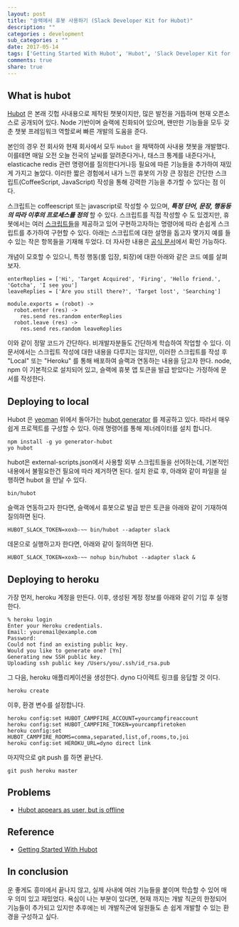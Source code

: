 ```yaml
---
layout: post
title: "슬랙에서 휴봇 사용하기 (Slack Developer Kit for Hubot)"
description: ""
categories : development
sub_categories : ""
date: 2017-05-14
tags: ['Getting Started With Hubot', 'Hubot', 'Slack Developer Kit for Hubot']
comments: true
share: true
---
```


## What is hubot

[Hubot](https://hubot.github.com/) 은 본래 깃헙 사내용으로 제작된 챗봇이지만, 많은 발전을 거듭하며 현재 오픈소스로 공개되어 있다.
Node 기반이며 슬랙에 친화되어 있으며, 왠만한 기능들을 모두 갖춘 챗봇 프레임워크 역할로써 빠른 개발의 도움을 준다.

본인의 경우 전 회사와 현재 회사에서 모두 `Hubot` 을 채택하여 사내용 챗봇을 개발했다.
이를테면 매일 오전 오늘 전국의 날씨를 알려준다거나, 태스크 통계를 내준다거나, elasticache redis 관련 명령어를 질의한다거나등 필요에 따른 기능들을 추가하여 재밌게 가지고 놀았다.
이러한 짧은 경험에서 내가 느낀 휴봇의 가장 큰 장점은 간단한 스크립트(CoffeeScript, JavaScript) 작성을 통해 강력한 기능을 추가할 수 있다는 점 이다.

스크립트는 coffeescript 또는 javascript로 작성할 수 있으며, ***특정 단어, 문장, 행동등의 따라 이후의 프로세스를 정의*** 할 수 있다.
스크립트를 직접 작성할 수 도 있겠지만, 휴봇에서는 여러 [스크립트들](https://github.com/hubot-scripts)을 제공하고 있어 구현하고자하는 명령어에 따라 손쉽게 스크립트를 추가하여 구현할 수 있다.
아래는 스크립트에 대한 설명을 돕고자 몇가지 예를 들 수 있는 작은 항목들을 기재해 두었다.
더 자사한 내용은 [공식 문서](https://hubot.github.com/docs/scripting/)에서 확인 가능하다.

개념이 모호할 수 있으니, 특정 행동(룸 입장, 퇴장)에 대한 아래와 같은 코드 예를 살펴보자.

```
enterReplies = ['Hi', 'Target Acquired', 'Firing', 'Hello friend.', 'Gotcha', 'I see you']
leaveReplies = ['Are you still there?', 'Target lost', 'Searching']

module.exports = (robot) ->
  robot.enter (res) ->
    res.send res.random enterReplies
  robot.leave (res) ->
    res.send res.random leaveReplies
```

이와 같이 정말 코드가 간단하다.
비개발자분들도 간단하게 학습하여 작업할 수 있다.
이 문서에서는 스크립트 작성에 대한 내용을 다루지는 않지만, 이러한 스크립트를 작성 후 "Local" 또는 "Heroku" 를 통해 배포하여 슬랙과 연동하는 내용을 담고자 한다.
node, npm 이 기본적으로 설치되어 있고, 슬랙에 휴봇 앱 토큰을 발급 받았다는 가정하에 문서를 작성한다.

## Deploying to local

Hubot 은 [yeoman](http://yeoman.io/) 위에서 돌아가는 [hubot generator](https://github.com/hubotio/generator-hubot) 를 제공하고 있다.
따라서 매우 쉽게 프로젝트를 구성할 수 있다.
아래 명령어를 통해 제너레이터를 설치 합니다.

```
npm install -g yo generator-hubot
yo hubot
```

hubot은 external-scripts.json에서 사용할 외부 스크립트들을 선어하는데, 기본적인 내용에서 불필요한건 필요에 따라 제거하면 된다.
설치 완료 후, 아래와 같이 파일을 실행하면 hubot 을 만날 수 있다.

```
bin/hubot
```

슬랙과 연동하고자 한다면, 슬랙에서 휴봇으로 발급 받은 토큰을 아래와 같이 기재하여 질의하면 된다.

```
HUBOT_SLACK_TOKEN=xoxb-~~ bin/hubot --adapter slack
```

데몬으로 실행하고자 한다면, 아래와 같이 질의하면 된다.

```
HUBOT_SLACK_TOKEN=xoxb-~~ nohup bin/hubot --adapter slack &
```

## Deploying to heroku

가장 먼저, heroku 계정을 만든다.
이후, 생성된 계정 정보를 아래와 같이 기입 후 실행한다.

```
% heroku login
Enter your Heroku credentials.
Email: youremail@example.com
Password:
Could not find an existing public key.
Would you like to generate one? [Yn]
Generating new SSH public key.
Uploading ssh public key /Users/you/.ssh/id_rsa.pub

```

그 다음, heroku 애플리케이션을 생성한다.
dyno 다이렉트 링크를 응답할 것 이다.

```
heroku create
```

이후, 환경 변수를 설정합니다.

```
heroku config:set HUBOT_CAMPFIRE_ACCOUNT=yourcampfireaccount
heroku config:set HUBOT_CAMPFIRE_TOKEN=yourcampfiretoken
heroku config:set HUBOT_CAMPFIRE_ROOMS=comma,separated,list,of,rooms,to,joi
heroku config:set HEROKU_URL=dyno direct link
```

마지막으로 git push 를 하면 끝난다.

```
git push heroku master
```

## Problems

- [Hubot appears as user, but is offline](https://github.com/slackapi/hubot-slack/issues/161)


## Reference

- [Getting Started With Hubot](https://hubot.github.com/docs/)

## In conclusion

운 좋게도 흥미에서 끝나지 않고, 실제 사내에 여러 기능들을 붙이며 학습할 수 있어 매우 의미 있고 재밌었다.
욕심이 나는 부분이 있다면, 현재 까지는 개발 직군의 한정되어 기능들이 추가되고 있지만 추후에는 비 개발직군에 일원들도 손 쉽게 개발할 수 있는 환경을 구성하고 싶다.
